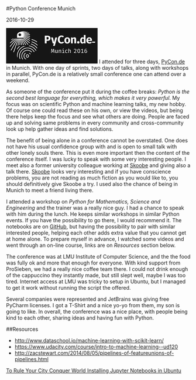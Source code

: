 #Python Conference Munich

2016-10-29

<!--- tags: python -->

[![@left@](blog/images/pyconde.jpg)](http://pycon.de) I attended for three days, [PyCon.de](http://www.pymunich.com/) in Munich. With one day of sprints, two days of talks, along with workshops in parallel, PyCon.de is a relatively small conference one can attend over a weekend.

As someone of the conference put it during the coffee breaks: *Python is the second best language for everything, which makes it very powerful*. My focus was on scientific Python and machine learning talks, my new hobby. Of course one could read these on his own, or view the videos, but being there helps keep the focus and see what others are doing. People are faced up and solving same problems in every community and cross-community look up help gather ideas and find solutions.

The benefit of being alone in a conference cannot be overstated. One does not have his usual confidence group with and is open to small talk with other lonely souls there. This is even more important then the content of the conference itself. I was lucky to speak with some very interesting people. I meet also a former university colleague working at [Skoobe](https://www.skoobe.de/) and giving also a talk there. [Skoobe](https://www.skoobe.de/) looks very interesting and if you have conscience problems, you are not reading as much fiction as you would like to, you should definitively give Skoobe a try. I used also the chance of being in Munich to meet a friend living there.

I attended a workshop on *Python for Mathematics, Science and Engineering* and the trainer was a really nice guy. I had a chance to speak with him during the lunch. He keeps similar workshops in similar Python events. If you have the possibility to go there, I would recommend it. The notebooks are on [GitHub](https://github.com/caichinger/slides), but having the possibility to pair with similar interested people, helping each other adds extra value that you cannot get at home alone. To prepare myself in advance, I watched some videos and went through an on-line course, links are on *Resources* section below.

The conference was at LMU Institute of Computer Science, and the the food was fully ok and more that enough for everyone. With kind support from ProSieben, we had a really nice coffee team there. I could not drink enough of the cappuccino they instantly made, but still slept well, maybe I was too tired. Internet access at LMU was tricky to setup in Ubuntu, but I managed to get it work without running the script the offered.

Several companies were represented and JetBrains was giving free PyCharm licenses. I got a T-Shirt and a nice yo-yo from them, my son is going to like. In overall, the conference was a nice place, with people being kind to each other, sharing ideas and having fun with Python.

##Resources

* http://www.dataschool.io/machine-learning-with-scikit-learn/
* https://www.udacity.com/course/intro-to-machine-learning--ud120
* http://zacstewart.com/2014/08/05/pipelines-of-featureunions-of-pipelines.html

<ins class='nfooter'><a rel='prev' id='fprev' href='#blog/2016/2016-10-30-To-Rule-Your-City-Conquer-World.md'>To Rule Your City Conquer World</a> <a rel='next' id='fnext' href='#blog/2016/2016-10-28-Installing-Jupyter-Notebooks-in-Ubuntu.md'>Installing Jupyter Notebooks in Ubuntu</a></ins>
